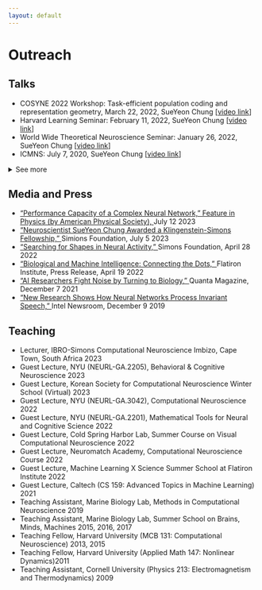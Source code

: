 ```yaml
---
layout: default
---
```


# Outreach

## Talks
<ul>
<li> COSYNE 2022 Workshop: Task-efficient population coding and representation geometry, March 22, 2022, SueYeon Chung [<a id="external-link" href="https://www.dropbox.com/s/7q7lsrkabpibr0r/recorded_talk_cosyne2022_sueyeon_chung.mp4?dl=0">video link</a>]
</li>
<li> Harvard Learning Seminar: February 11, 2022, SueYeon Chung [<a id="external-link" href="https://harvard.zoom.us/rec/play/Zd3EsLuxiYQ28kTWPngePVG2ihCC5xj7A0buxEMLd4pqIQrwtQhj933IdQ6VDXJiBs2orTMfCe30JIgF.FY69j5sjqiES2hLP?startTime=1644609760000">video link</a>]
</li>
<li> World Wide Theoretical Neuroscience Seminar: January 26, 2022, SueYeon Chung [<a id="external-link" href="https://www.youtube.com/embed/bgNOTlbgZd4?start=30">video link</a>]
</li>
<li> ICMNS: July 7, 2020, SueYeon Chung [<a id="external-link" href="https://www.youtube.com/embed/Svf0QOQ0Cpw">video link</a>]
</li>
</ul>

<details>
<summary>See more</summary>
    <ul> 
    <li> Conference on Parsimony and Learning (CPAL), Hong Kong, Jan 2024 (Upcoming) </li>
    <li> Lake Conferences: Neural Coding and Dynamics, Seattle, WA, Sep 2023 (Upcoming) </li>
    <li> Neuroscience Seminar Series, University of Washington, Fall 2023 (Upcoming) </li>
    <li> ICML Workshop on High-dimensional Learning Dynamics, Honolulu, HI, Jul 2023 (Upcoming) </li>
    <li> Neuroscience Seminar, University of Chicago, Apr 2023 </li> 
    <li> "Brainy Days in Jerusalem: The Future of Neuroscience" symposium, Jerusalem, Israel, Dec 2022 </li>  
    <li> Optica (OSA) Fall Vision Meeting, Rochester, New York, Oct 2022 </li>
    <li> Kavli Salon: Network Science Meets Neuroscience, Oct 2022 </li>
    <li> Nature conference on AI, neuroscience and hardware, Bonn, Germany, Sep 2022 </li>
    <li> Swartz Seminar, NYU Center for Neural Science, Sep 2022 </li> 
    <li> Keynote Talk, KDD Conference, AdvML'22 Workshop, Aug 2022 </li>
    <li> Guest Lecture, Cold Spring Harbor Laboratories Summer Course on Visual Computational Neuroscience, July 2022 </li>
    <li> SISSA "Neuroscience and statistical physics" symposium, Trieste, Italy, June 2022  </li>
    <li> Duke Neurobiology Computational & Theoretical Neuroscience Meetings, May 2022 </li>
    <li> McGill Seminar Series in Quantitative Life Sciences and Medicine, Apr 2022  </li>
    <li> Stanford Friday Seminar Series on Cognitive Science & Neuroscience, Apr 2022 </li>
    <li> COSYNE 2022 Workshop on Representation Geometry, Mar 2022 </li> 
    <li> Harvard Machine Learning Theory Seminar, Feb 2022 </li>
    <li> WWTNS (World Wide Theoretical Neuroscience Seminar Series), Jan 2022 </li> 
    <li> BIRS Workshop, Dynamical principles of biological and artificial neural networks, Jan 2022 </li>
    <li> (Virtual) Neuro-AI Seminar, Facebook AI Research, Oct 2021 </li> 
    <li> (Virtual) Bernstein Conference, Workshop: "Neural geometry: low-dimensional manifolds and high-dimensional representations", Sep 2021 </li> 
    <li> (Virtual) Youth in High Dimensions, International Center for Theoretical Physics (ICTP Trieste) Meeting, June 2021 </li> 
    <li> (Virtual) Institute of Neuroscience seminar series, University of Oregon, June 2021 </li>
    <li> (Virtual) Guest lecture, Advanced Topics in Machine Learning, Caltech, June 2021 </li>
    <li> (Virtual) Innovators in Neuroscience: from Molecules to Mind, May 2021  </li>
    <li> (Virtual) Computational Neuroscience Initiative Basel (CNIB) Lecture Series, Jan 2021 </li>
    <li> (Virtual) MINDS & CIS Seminar Series, Center for Imaging Science, Johns Hopkins University, Nov 2020 </li>
    <li> (Virtual) 2020 International Conference on Mathematical Neuroscience, Session: Mathematical Theory of Deep Learning, July 2020 </li>  
    <li> Workshop “Plasticity and Learning”, European Institute for Theoretical Neuroscience in Paris, France, Jan 2020 </li>
    <li> The 3rd Montreal Artificial Intelligence & Neuroscience (MAIN 2019) conference, Montreal, Quebec, Canada, Nov 2019 </li> 
    <li> Grossman Center Workshop on Quantifying Structure in Large Neural Datasets, Aspen, CO, Sep 2019 </li>
    <li> Bernstein Conference, Satellite Workshops (2 talks), Berlin, Germany, Sep 2019 </li>
    <li> "Neural computation through recurrent dynamics: from theory to experiment and back" </li>
    <li> "Brain against the machine (and now you do what they told ya!)" </li>
    <li> CNS 2019 Workshop: "Functional Network Dynamics: Recent Mathematical Perspectives", Barcelona, Spain, July 2019 </li>
    <li> EPFL Neuro Symposium: "Neuroscience Meets Deep Learning", Brain Mind Institute, Lausanne, Switzerland, July 2019 </li>
    <li> C&T (Computation & Theory) Seminar Series, Janelia Research Campus, Ashburn, VA, June 2019  </li>
    <li> NIMH/NIH Symposium: "From Neural Activity to Behavior: Computational Modeling of the Nervous System", Bethesda, MD, April 2019 </li>
    <li> CNS 2018 Workshop: "How does learning reshape dimensionality of collective network activity?", Seattle, WA, July 2018 </li>
    <li> COSYNE 2018 Workshop: "Manifold-splaining: what the theorist said to the experimentalist", Breckenridge, CO, Mar 2018 </li>
    <li> External Seminar, Gatsby Computational Neuroscience Unit at UCL, London, UK, Oct 2017    </li>
    <li> COSYNE 2017 Workshop: "Deep Learning" and the brain: understanding neural representations with deep networks, Snowbird, UT, Feb 2017 </li>
</ul>
</details>

## Media and Press
<ul>
<li> <a href="https://physics.aps.org/articles/v16/108"> “Performance Capacity of a Complex Neural Network,” Feature in Physics (by American Physical Society), </a> July 12 2023
</li>
<li> <a href="https://www.simonsfoundation.org/2023/07/05/neuroscientist-sueyeon-chung-awarded-a-klingenstein-simons-fellowship/"> “Neuroscientist SueYeon Chung Awarded a Klingenstein-Simons Fellowship,” </a> Simions Foundation, July 5 2023 
</li>
<li> <a href="https://www.simonsfoundation.org/2022/04/28/searching-for-shapes-in-neural-activity/"> “Searching for Shapes in Neural Activity,” </a> Simons Foundation, April 28 2022
</li>
<li> <a href="https://www.simonsfoundation.org/2022/04/19/biological-and-machine-intelligence-connecting-the-dots/">
“Biological and Machine Intelligence: Connecting the Dots,” </a> Flatiron Institute, Press Release, April 19 2022
</li>
<li> <a href="https://www.quantamagazine.org/ai-researchers-fight-noise-by-turning-to-biology-20211207/">
“AI Researchers Fight Noise by Turning to Biology,” </a> Quanta Magazine, December 7 2021 
</li>
<li> <a href="https://community.intel.com/t5/Blogs/Tech-Innovation/Artificial-Intelligence-AI/New-Research-Shows-How-Neural-Networks-Process-Invariant-Speech/post/1335680#gs.w4h96a"> “New Research Shows How Neural Networks Process Invariant Speech,” </a> Intel Newsroom, December 9 2019
</li>
</ul>

## Teaching
<ul>
<li> Lecturer, IBRO-Simons Computational Neuroscience Imbizo, Cape Town, South Africa 2023 </li>
<li> Guest Lecture, NYU (NEURL-GA.2205), Behavioral & Cognitive Neuroscience 	2023 </li>
<li> Guest Lecture, Korean Society for Computational Neuroscience Winter School (Virtual) 2023 </li>
<li> Guest Lecture, NYU (NEURL-GA.3042), Computational Neuroscience 2022 </li> 
<li> Guest Lecture, NYU (NEURL-GA.2201), Mathematical Tools for Neural and Cognitive Science 2022 </li>
<li> Guest Lecture, Cold Spring Harbor Lab, Summer Course on Visual Computational Neuroscience 2022 </li>
<li> Guest Lecture, Neuromatch Academy, Computational Neuroscience Course 	2022 </li>
<li> Guest Lecture, Machine Learning X Science Summer School at Flatiron Institute 	2022 </li>
<li> Guest Lecture, Caltech (CS 159: Advanced Topics in Machine Learning)	2021 </li>
<li> Teaching Assistant, Marine Biology Lab, Methods in Computational Neuroscience  	2019 </li>
<li> Teaching Assistant, Marine Biology Lab, Summer School on Brains, Minds, Machines 2015, 2016, 2017 </li> 
<li> Teaching Fellow, Harvard University (MCB 131: Computational Neuroscience)	2013, 2015 </li>
<li> Teaching Fellow, Harvard University (Applied Math 147: Nonlinear Dynamics)2011 </li>
<li> Teaching Assistant, Cornell University (Physics 213: Electromagnetism and Thermodynamics)	 2009 </li>
</ul>